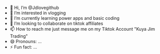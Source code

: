 - 👋 Hi, I’m @Jdlovegithub
- 👀 I’m interested in vlogging
- 🌱 I’m currently learning power apps and basic coding
- 💞️ I’m looking to collaborate on tiktok affiliates 
- 📫 How to reach me just message me on my Tiktok Account "Kuya Jim Trading"
- 😄 Pronouns: ...
- ⚡ Fun fact: ...

<!---
Jdlovegithub/Jdlovegithub is a ✨ special ✨ repository because its `README.md` (this file) appears on your GitHub profile.
You can click the Preview link to take a look at your changes.
--->
